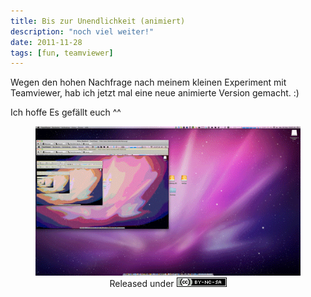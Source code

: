 ```yaml
---
title: Bis zur Unendlichkeit (animiert)
description: "noch viel weiter!"
date: 2011-11-28
tags: [fun, teamviewer]
---
```


Wegen den hohen Nachfrage nach meinem kleinen Experiment mit Teamviewer,
hab ich jetzt mal eine neue animierte Version gemacht. :)

Ich hoffe Es gefällt euch ^^

<center><figure>
	<a href="/assets/images/2011-11-28/animation_unendlich.gif"><img src="/assets/images/2011-11-28/animation_unendlich_klein.gif" alt=""></a>
	<figcaption>Released under <a href="http://creativecommons.org/licenses/by-nc-sa/3.0/"><img src="/assets/images/cc/by-nc-sa.png" alt=""></a></figcaption>
</figure></center>

